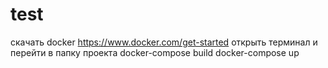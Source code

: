 # test
скачать docker https://www.docker.com/get-started
открыть терминал и перейти в папку проекта
docker-compose build
docker-compose up
